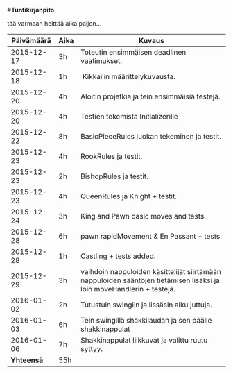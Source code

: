 #**Tuntikirjanpito**

tää varmaan heittää aika paljon...

Päivämäärä | Aika | Kuvaus
---------- | ---- | ------
2015-12-17 | 3h | Toteutin ensimmäisen deadlinen vaatimukset.
2015-12-18 | 1h | Kikkailin määrittelykuvausta.
2015-12-20 | 4h | Aloitin projetkia ja tein ensimmäisiä testejä.
2015-12-20 | 4h | Testien tekemistä Initializerille
2015-12-22 | 8h | BasicPieceRules luokan tekeminen ja testit.
2015-12-23 | 4h | RookRules ja testit.
2015-12-23 | 2h | BishopRules ja testit.
2015-12-23 | 4h | QueenRules ja Knight + testit.
2015-12-24 | 3h | King and Pawn basic moves and tests.
2015-12-28 | 6h | pawn rapidMovement & En Passant + tests.
2015-12-28 | 1h | Castling + tests added.
2015-12-29 | 3h | vaihdoin nappuloiden käsittelijät siirtämään nappuloiden sääntöjen tietämisen lisäksi ja loin moveHandlerin + testejä.
2016-01-02 | 2h | Tutustuin swingiin ja lissäsin alku juttuja.
2016-01-03 | 6h | Tein swingillä shakkilaudan ja sen päälle shakkinappulat
2016-01-06 | 7h | Shakkinappulat liikkuvat ja valittu ruutu syttyy.
**Yhteensä** | 55h | 
